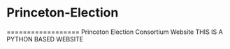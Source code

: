 Princeton-Election
==================
==================
Princeton Election Consortium Website
THIS IS A PYTHON BASED WEBSITE

